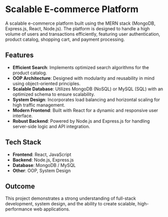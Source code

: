 # Scalable E-commerce Platform

A scalable e-commerce platform built using the MERN stack (MongoDB, Express.js, React, Node.js). The platform is designed to handle a high volume of users and transactions efficiently, featuring user authentication, product catalog, shopping cart, and payment processing.

## Features

- **Efficient Search**: Implements optimized search algorithms for the product catalog.
- **OOP Architecture**: Designed with modularity and reusability in mind using object-oriented principles.
- **Scalable Database**: Utilizes MongoDB (NoSQL) or MySQL (SQL) with an optimized schema to ensure scalability.
- **System Design**: Incorporates load balancing and horizontal scaling for high traffic management.
- **Modern Frontend**: Built with React for a dynamic and responsive user interface.
- **Robust Backend**: Powered by Node.js and Express.js for handling server-side logic and API integration.

## Tech Stack

- **Frontend**: React, JavaScript
- **Backend**: Node.js, Express.js
- **Database**: MongoDB / MySQL
- **Other**: OOP, System Design

## Outcome

This project demonstrates a strong understanding of full-stack development, system design, and the ability to create scalable, high-performance web applications.






